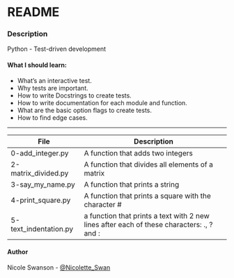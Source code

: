 # README
### Description
Python - Test-driven development
#### What I should learn:
- What’s an interactive test.
- Why tests are important.
- How to write Docstrings to create tests.
- How to write documentation for each module and function.
- What are the basic option flags to create tests.
- How to find edge cases.

---
File | Description
-----|------------
0-add\_integer.py | A function that adds two integers
2-matrix\_divided.py | A function that divides all elements of a matrix
3-say\_my\_name.py | A function that prints a string
4-print\_square.py | A function that prints a square with the character #
5-text\_indentation.py | a function that prints a text with 2 new lines after each of these characters: ., ? and :

#### Author
Nicole Swanson - [@Nicolette_Swan](https://twitter.com/Nicolette_Swan)
